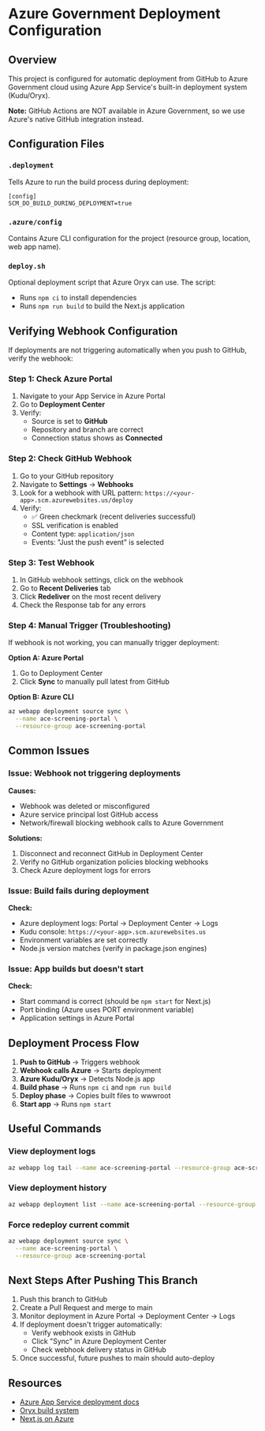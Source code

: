 # Azure Government Deployment Configuration

## Overview
This project is configured for automatic deployment from GitHub to Azure Government cloud using Azure App Service's built-in deployment system (Kudu/Oryx).

**Note:** GitHub Actions are NOT available in Azure Government, so we use Azure's native GitHub integration instead.

## Configuration Files

### `.deployment`
Tells Azure to run the build process during deployment:
```
[config]
SCM_DO_BUILD_DURING_DEPLOYMENT=true
```

### `.azure/config`
Contains Azure CLI configuration for the project (resource group, location, web app name).

### `deploy.sh`
Optional deployment script that Azure Oryx can use. The script:
- Runs `npm ci` to install dependencies
- Runs `npm run build` to build the Next.js application

## Verifying Webhook Configuration

If deployments are not triggering automatically when you push to GitHub, verify the webhook:

### Step 1: Check Azure Portal
1. Navigate to your App Service in Azure Portal
2. Go to **Deployment Center**
3. Verify:
   - Source is set to **GitHub**
   - Repository and branch are correct
   - Connection status shows as **Connected**

### Step 2: Check GitHub Webhook
1. Go to your GitHub repository
2. Navigate to **Settings** → **Webhooks**
3. Look for a webhook with URL pattern: `https://<your-app>.scm.azurewebsites.us/deploy`
4. Verify:
   - ✅ Green checkmark (recent deliveries successful)
   - SSL verification is enabled
   - Content type: `application/json`
   - Events: "Just the push event" is selected

### Step 3: Test Webhook
1. In GitHub webhook settings, click on the webhook
2. Go to **Recent Deliveries** tab
3. Click **Redeliver** on the most recent delivery
4. Check the Response tab for any errors

### Step 4: Manual Trigger (Troubleshooting)
If webhook is not working, you can manually trigger deployment:

**Option A: Azure Portal**
1. Go to Deployment Center
2. Click **Sync** to manually pull latest from GitHub

**Option B: Azure CLI**
```bash
az webapp deployment source sync \
  --name ace-screening-portal \
  --resource-group ace-screening-portal
```

## Common Issues

### Issue: Webhook not triggering deployments
**Causes:**
- Webhook was deleted or misconfigured
- Azure service principal lost GitHub access
- Network/firewall blocking webhook calls to Azure Government

**Solutions:**
1. Disconnect and reconnect GitHub in Deployment Center
2. Verify no GitHub organization policies blocking webhooks
3. Check Azure deployment logs for errors

### Issue: Build fails during deployment
**Check:**
- Azure deployment logs: Portal → Deployment Center → Logs
- Kudu console: `https://<your-app>.scm.azurewebsites.us`
- Environment variables are set correctly
- Node.js version matches (verify in package.json engines)

### Issue: App builds but doesn't start
**Check:**
- Start command is correct (should be `npm start` for Next.js)
- Port binding (Azure uses PORT environment variable)
- Application settings in Azure Portal

## Deployment Process Flow

1. **Push to GitHub** → Triggers webhook
2. **Webhook calls Azure** → Starts deployment
3. **Azure Kudu/Oryx** → Detects Node.js app
4. **Build phase** → Runs `npm ci` and `npm run build`
5. **Deploy phase** → Copies built files to wwwroot
6. **Start app** → Runs `npm start`

## Useful Commands

### View deployment logs
```bash
az webapp log tail --name ace-screening-portal --resource-group ace-screening-portal
```

### View deployment history
```bash
az webapp deployment list --name ace-screening-portal --resource-group ace-screening-portal
```

### Force redeploy current commit
```bash
az webapp deployment source sync \
  --name ace-screening-portal \
  --resource-group ace-screening-portal
```

## Next Steps After Pushing This Branch

1. Push this branch to GitHub
2. Create a Pull Request and merge to main
3. Monitor deployment in Azure Portal → Deployment Center → Logs
4. If deployment doesn't trigger automatically:
   - Verify webhook exists in GitHub
   - Click "Sync" in Azure Deployment Center
   - Check webhook delivery status in GitHub
5. Once successful, future pushes to main should auto-deploy

## Resources

- [Azure App Service deployment docs](https://docs.microsoft.com/azure/app-service/deploy-continuous-deployment)
- [Oryx build system](https://github.com/microsoft/Oryx)
- [Next.js on Azure](https://docs.microsoft.com/azure/app-service/quickstart-nodejs)
